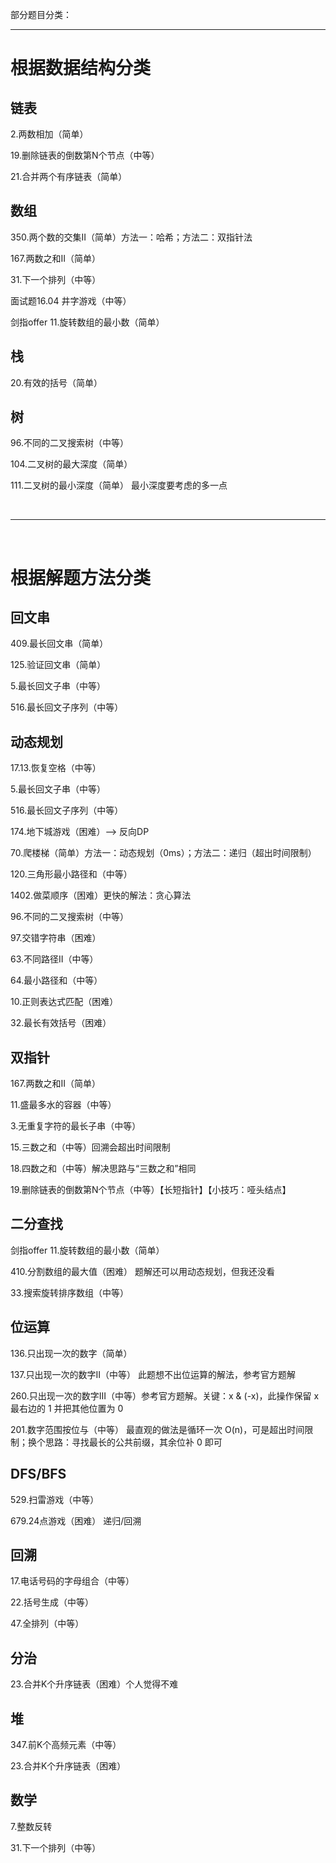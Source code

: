 
部分题目分类：

---

# 根据数据结构分类

## 链表

2.两数相加（简单）

19.删除链表的倒数第N个节点（中等）

21.合并两个有序链表（简单）

## 数组

350.两个数的交集II（简单）方法一：哈希；方法二：双指针法

167.两数之和II（简单）

31.下一个排列（中等）

面试题16.04 井字游戏（中等）

剑指offer 11.旋转数组的最小数（简单）

## 栈

20.有效的括号（简单） 

## 树

96.不同的二叉搜索树（中等）

104.二叉树的最大深度（简单）

111.二叉树的最小深度（简单） 最小深度要考虑的多一点

<br/>

---------------------------------------------------------------

<br/>

# 根据解题方法分类

## 回文串

409.最长回文串（简单）

125.验证回文串（简单）

5.最长回文子串（中等）

516.最长回文子序列（中等）

## 动态规划

17.13.恢复空格（中等）

5.最长回文子串（中等）

516.最长回文子序列（中等）

174.地下城游戏（困难）--> 反向DP

70.爬楼梯（简单）方法一：动态规划（0ms）；方法二：递归（超出时间限制）

120.三角形最小路径和（中等）

1402.做菜顺序（困难）更快的解法：贪心算法

96.不同的二叉搜索树（中等）

97.交错字符串（困难）

63.不同路径II（中等）

64.最小路径和（中等）

10.正则表达式匹配（困难）

32.最长有效括号（困难）

## 双指针

167.两数之和II（简单）

11.盛最多水的容器（中等）

3.无重复字符的最长子串（中等）

15.三数之和（中等）回溯会超出时间限制

18.四数之和（中等）解决思路与“三数之和”相同

19.删除链表的倒数第N个节点（中等）【长短指针】【小技巧：哑头结点】

## 二分查找

剑指offer 11.旋转数组的最小数（简单）

410.分割数组的最大值（困难） 题解还可以用动态规划，但我还没看

33.搜索旋转排序数组（中等）

## 位运算

136.只出现一次的数字（简单）

137.只出现一次的数字II（中等） 此题想不出位运算的解法，参考官方题解

260.只出现一次的数字III（中等）参考官方题解。关键：x & (-x)，此操作保留 x 最右边的 1 并把其他位置为 0

201.数字范围按位与（中等） 最直观的做法是循环一次 O(n)，可是超出时间限制；换个思路：寻找最长的公共前缀，其余位补 0 即可

## DFS/BFS

529.扫雷游戏（中等）

679.24点游戏（困难） 递归/回溯

## 回溯

17.电话号码的字母组合（中等）

22.括号生成（中等）

47.全排列（中等）

## 分治

23.合并K个升序链表（困难）个人觉得不难

## 堆

347.前K个高频元素（中等）

23.合并K个升序链表（困难）

## 数学

7.整数反转

31.下一个排列（中等）
